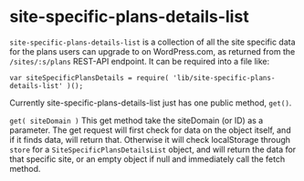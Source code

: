 site-specific-plans-details-list
================================

`site-specific-plans-details-list` is a collection of all the site specific data for the plans users can upgrade to on WordPress.com, as returned from the `/sites/:s/plans` REST-API endpoint. It can be required into a file like:

```
var siteSpecificPlansDetails = require( 'lib/site-specific-plans-details-list' )();
```

Currently site-specific-plans-details-list just has one public method, `get()`.

`get( siteDomain )`
This get method take the siteDomain (or ID) as a parameter. The get request will first check for data on the object itself, and if it finds data, will return that. Otherwise it will check localStorage through `store` for a `SiteSpecificPlansDetailsList` object, and will return the data for that specific site, or an empty object if null and immediately call the fetch method.
